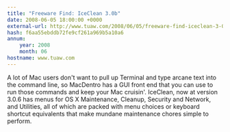 ```yaml
---
title: "Freeware Find: IceClean 3.0b"
date: 2008-06-05 18:00:00 +0000
external-url: http://www.tuaw.com/2008/06/05/freeware-find-iceclean-3-0b/
hash: f6aa55ebddb72fe9cf261a969b5a10a6
annum:
    year: 2008
    month: 06
hostname: www.tuaw.com
---
```


A lot of Mac users don't want to pull up Terminal and type arcane text into the command line, so MacDentro has a GUI front end that you can use to run those commands and keep your Mac cruisin'. IceClean, now at version 3.0.6 has menus for OS X Maintenance, Cleanup, Security and Network, and Utilities, all of which are packed with menu choices or keyboard shortcut equivalents that make mundane maintenance chores simple to perform.
